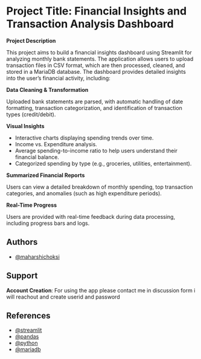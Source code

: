 
# Project Title: Financial Insights and Transaction Analysis Dashboard

**Project Description**

This project aims to build a financial insights dashboard using Streamlit for analyzing monthly bank statements. The application allows users to upload transaction files in CSV format, which are then processed, cleaned, and stored in a MariaDB database. The dashboard provides detailed insights into the user’s financial activity, including:

**Data Cleaning & Transformation**

Uploaded bank statements are parsed, with automatic handling of date formatting, transaction categorization, and identification of transaction types (credit/debit).

**Visual Insights**

- Interactive charts displaying spending trends over time.
- Income vs. Expenditure analysis.
- Average spending-to-income ratio to help users understand their financial balance.
- Categorized spending by type (e.g., groceries, utilities, entertainment).

**Summarized Financial Reports**

Users can view a detailed breakdown of monthly spending, top transaction categories, and anomalies (such as high expenditure periods).

**Real-Time Progress**

Users are provided with real-time feedback during data processing, including progress bars and logs.
## Authors

- [@maharshichoksi](https://www.github.com/maharshichoksi)


## Support

**Account Creation**: For using the app please contact me in discussion form i will reachout and create userid and password



## References
- [@streamlit](https://github.com/streamlit)
- [@pandas](https://github.com/pandas-dev/pandas)
- [@python](https://github.com/python)
- [@mariadb](https://github.com/mariadb)